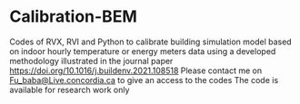# Calibration-BEM
Codes of RVX, RVI and Python to calibrate building simulation model based on indoor hourly temperature or energy meters data using a developed methodology illustrated in the journal paper https://doi.org/10.1016/j.buildenv.2021.108518 
Please contact me on Fu_baba@Live.concordia.ca to give an access to the codes
The code is available for research work only
